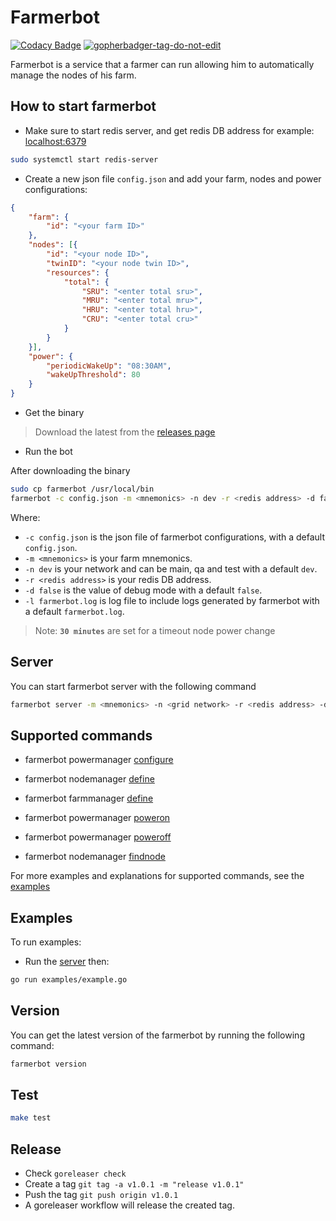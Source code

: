 # Farmerbot

[![Codacy Badge](https://app.codacy.com/project/badge/Grade/dc1cd40b31324ff1b80d9706b08837e8)](https://www.codacy.com/gh/rawdaGastan/farmerbot/dashboard?utm_source=github.com&amp;utm_medium=referral&amp;utm_content=rawdaGastan/farmerbot&amp;utm_campaign=Badge_Grade) <a href='https://github.com/jpoles1/gopherbadger' target='_blank'>![gopherbadger-tag-do-not-edit](https://img.shields.io/badge/Go%20Coverage-79%25-brightgreen.svg?longCache=true&style=flat)</a>

Farmerbot is a service that a farmer can run allowing him to automatically manage the nodes of his farm.

## How to start farmerbot

- Make sure to start redis server, and get redis DB address for example: <localhost:6379>

```bash
sudo systemctl start redis-server
```

- Create a new json file `config.json` and add your farm, nodes and power configurations:

```json
{
    "farm": {
        "id": "<your farm ID>"
    },
    "nodes": [{
        "id": "<your node ID>",
        "twinID": "<your node twin ID>",
        "resources": {
            "total": {
                "SRU": "<enter total sru>",
                "MRU": "<enter total mru>",
                "HRU": "<enter total hru>",
                "CRU": "<enter total cru>"
            }
        }
    }],
    "power": {
        "periodicWakeUp": "08:30AM",
        "wakeUpThreshold": 80
    }
}
```

- Get the binary

> Download the latest from the [releases page](https://github.com/rawdagastan/farmerbot/releases)

- Run the bot

After downloading the binary

```bash
sudo cp farmerbot /usr/local/bin
farmerbot -c config.json -m <mnemonics> -n dev -r <redis address> -d false -l farmerbot.log
```

Where:

- `-c config.json` is the json file of farmerbot configurations, with a default `config.json`.
- `-m <mnemonics>` is your farm mnemonics.
- `-n dev` is your network and can be main, qa and test with a default `dev`.
- `-r <redis address>` is your redis DB address.
- `-d false` is the value of debug mode with a default `false`.
- `-l farmerbot.log` is log file to include logs generated by farmerbot with a default `farmerbot.log`.

> Note: **`30 minutes`** are set for a timeout node power change

## Server

You can start farmerbot server with the following command

```bash
farmerbot server -m <mnemonics> -n <grid network> -r <redis address> -d <debug> -l <log file>
```

## Supported commands

- farmerbot powermanager [configure](/examples/configure_power_example.md)
- farmerbot nodemanager [define](/examples/define_node_example.md)
- farmerbot farmmanager [define](/examples/define_farm_example.md)

- farmerbot powermanager [poweron](/examples/poweron_example.md)
- farmerbot powermanager [poweroff](/examples/poweroff_example.md)
- farmerbot nodemanager [findnode](/examples/findnode_example.md)

For more examples and explanations for supported commands, see the [examples](/examples)

## Examples

To run examples:

- Run the [server](#server) then:

```bash
go run examples/example.go
```

## Version

You can get the latest version of the farmerbot by running the following command:

```bash
farmerbot version
```

## Test

```bash
make test
```

## Release

- Check `goreleaser check`
- Create a tag `git tag -a v1.0.1 -m "release v1.0.1"`
- Push the tag `git push origin v1.0.1`
- A goreleaser workflow will release the created tag.
